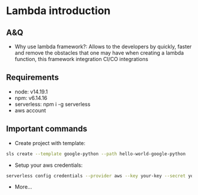 # Lambda introduction

## A&Q
- Why use lambda framework?: Allows to the developers by quickly, faster and remove the obstacles that one may have when creating a lambda function, this framework integration CI/CO integrations

## Requirements
- node: v14.19.1
- npm: v6.14.16
- serverless: npm i -g serverless
- aws account

## Important commands
- Create project with template:
```sh 
sls create --template google-python --path hello-world-google-python
```
- Setup your aws credentials:
```sh 
serverless config credentials --provider aws --key your-key --secret your-secret profile your-profile
```
- More...

